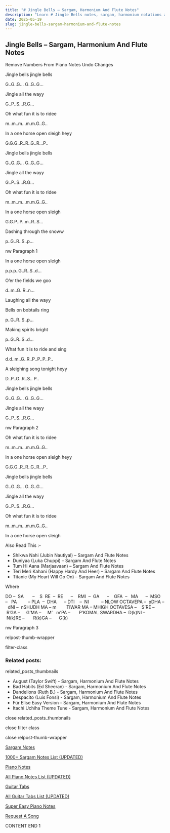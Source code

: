 ```yaml
---
title: "# Jingle Bells – Sargam, Harmonium And Flute Notes"
description: "Learn # Jingle Bells notes, sargam, harmonium notations and flute notes. Easy step-by-step tutorial for beginners."
date: 2025-05-19
slug: jingle-bells-sargam-harmonium-and-flute-notes
---
```


## Jingle Bells – Sargam, Harmonium And Flute Notes

Remove Numbers From Piano Notes
Undo Changes

Jingle bells jingle bells

G..G..G… G..G..G…

Jingle all the wayy

G..P..S…R.G…

Oh what fun it is to ridee

m..m..m…m.m.G..G..

In a one horse open sleigh heyy

G.G.G..R..R..G..R…P..

Jingle bells jingle bells

G..G..G… G..G..G…

Jingle all the wayy

G..P..S…R.G…

Oh what fun it is to ridee

m..m..m…m.m.G..G..

In a one horse open sleigh

G.G.P..P..m..R..S…

Dashing through the snoww

p..G..R..S..p…

nw Paragraph 1

In a one horse open sleigh

p.p.p..G..R..S..d…

O’er the fields we goo

d..m..G..R..n…

Laughing all the wayy

Bells on bobtails ring

p..G..R..S..p…

Making spirits bright

p..G..R..S..d…

What fun it is to ride and sing

d.d..m..G..R..P..P..P..P..

A sleighing song tonight heyy

D..P..G..R..S.. P..

Jingle bells jingle bells

G..G..G… G..G..G…

Jingle all the wayy

G..P..S…R.G…

nw Paragraph 2

Oh what fun it is to ridee

m..m..m…m.m.G..G..

In a one horse open sleigh heyy

G.G.G..R..R..G..R…P..

Jingle bells jingle bells

G..G..G… G..G..G…

Jingle all the wayy

G..P..S…R.G…

Oh what fun it is to ridee

m..m..m…m.m.G..G..

In a one horse open sleigh



Also Read This :-



* Shikwa Nahi (Jubin Nautiyal) – Sargam And Flute Notes
* Duniyaa (Luka Chuppi) – Sargam And Flute Notes
* Tum Hi Aana (Marjaavaan) – Sargam And Flute Notes
* Teri Meri Kahani (Happy Hardy And Heer) – Sargam And Flute Notes
* Titanic (My Heart Will Go On) – Sargam And Flute Notes

Where



DO –  SA       –    S  RE  –  RE      –    RMI  –  GA      –    GFA  –   MA      –  MSO  –   PA         – PLA  –  DHA      – DTI    –  NI          – NLOW OCTAVEPA –  pDHA –  dNI –  nSHUDH MA – m        TIWAR MA – MHIGH OCTAVESA –    S’RE –     R’GA –     G’MA –     M’   m’PA –       P’KOMAL SWARDHA –  D(k)NI –       N(k)RE –       R(k)GA –      G(k)





nw Paragraph 3



relpost-thumb-wrapper

filter-class

### Related posts:

related_posts_thumbnails

* August (Taylor Swift) - Sargam, Harmonium And Flute Notes
* Bad Habits (Ed Sheeran) - Sargam, Harmonium And Flute Notes
* Dandelions (Ruth B.) - Sargam, Harmonium And Flute Notes
* Despacito (Luis Fonsi) - Sargam, Harmonium And Flute Notes
* Für Elise Easy Version - Sargam, Harmonium And Flute Notes
* Itachi Uchiha Theme Tune - Sargam, Harmonium And Flute Notes

close related_posts_thumbnails

close filter class

close relpost-thumb-wrapper

[Sargam Notes](/sargam-notes.html)

[1000+ Sargam Notes List (UPDATED)](/all-songs-list-sargam-notes.html)

[Piano Notes](/piano-notes.html)

[All Piano Notes List (UPDATED)](/all-songs-list-piano-notes.html)

[Guitar Tabs](/guitar-tabs.html)

[All Guitar Tabs List (UPDATED)](/all-songs-list-guitar-tabs.html)

[Super Easy Piano Notes](https://studywall.in/)

[Request A Song](/request-a-song.html)

CONTENT END 1

